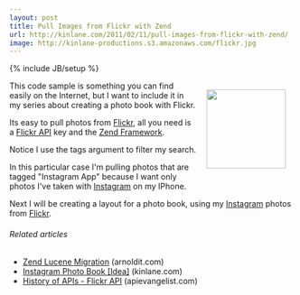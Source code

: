 ```yaml
---
layout: post
title: Pull Images from Flickr with Zend
url: http://kinlane.com/2011/02/11/pull-images-from-flickr-with-zend/
image: http://kinlane-productions.s3.amazonaws.com/flickr.jpg
---
```

{% include JB/setup %}
<p>
     <a href="http://www.flickr.com" target="_blank"><img style="padding: 15px;" src="http://kinlane-productions.s3.amazonaws.com/flickr.jpg"  width="140" align="right" /></a>This code sample is something you can find easily on the Internet, but I want to include it in my series about creating a photo book with Flickr.
</p>

<p>
     Its easy to pull photos from <a href="http://www.flickr.com">Flickr</a>, all you need is a <a href="http://www.flickr.com/services/api/" target="_blank">Flickr API</a> key and the <a href="http://framework.zend.com/" target="_blank">Zend Framework</a>.
</p>
<script src="https://gist.github.com/823496.js?file=Pull%20Flickr%20with%20Zend" type="text/javascript">
</script>
<p>
     Notice I use the tags argument to filter my search.
</p><script src="https://gist.github.com/823498.js?file=Instgram%20Tag%20Filter" type="text/javascript">
</script>

<p>
     In this particular case I'm pulling photos that are tagged "Instagram App" because I want only photos I've taken with <a href="http://instagr.am/" target="_blank">Instagram</a> on my IPhone.
</p>

<p>
     Next I will be creating a layout for a photo book, using my <a href="http://instagr.am/" target="_blank">Instagram</a> photos from <a href="http://blog.apievangelist.com/2011/02/09/history-of-apis-flickr-api/" target="_blank">Flickr</a>.
</p>
<h6 class="zemanta-related-title" style="font-size: 1em;">
     Related articles
</h6>
<ul class="zemanta-article-ul">
     <li class="zemanta-article-ul-li">
          <a href="http://arnoldit.com/wordpress/2011/01/26/zend-lucene-migration/">Zend Lucene Migration</a> (arnoldit.com)
     </li>
     <li class="zemanta-article-ul-li">
          <a href="http://www.kinlane.com/2011/01/instagram-photo-book-idea/">Instagram Photo Book [Idea]</a> (kinlane.com)
     </li>
     <li class="zemanta-article-ul-li">
          <a href="http://blog.apievangelist.com/2011/02/09/history-of-apis-flickr-api/">History of APIs - Flickr API</a> (apievangelist.com)
     </li>
</ul>